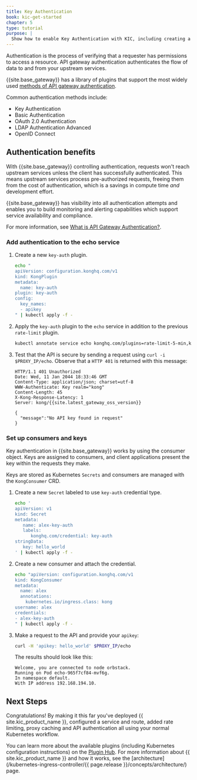 ```yaml
---
title: Key Authentication
book: kic-get-started
chapter: 5
type: tutorial
purpose: |
  Show how to enable Key Authentication with KIC, including creating a consumer and a credential
---
```



Authentication is the process of verifying that a requester has permissions to access a resource. 
API gateway authentication authenticates the flow of data to and from your upstream services. 

{{site.base_gateway}} has a library of plugins that support 
the most widely used [methods of API gateway authentication](/hub/#authentication). 

Common authentication methods include:
* Key Authentication
* Basic Authentication
* OAuth 2.0 Authentication
* LDAP Authentication Advanced
* OpenID Connect

## Authentication benefits

With {{site.base_gateway}} controlling authentication, requests won't reach upstream services unless the client has successfully
authenticated. This means upstream services process pre-authorized requests, freeing them from the 
cost of authentication, which is a savings in compute time *and* development effort.

{{site.base_gateway}} has visibility into all authentication attempts and enables you to build 
monitoring and alerting capabilities which support service availability and compliance. 

For more information, see [What is API Gateway Authentication?](https://konghq.com/learning-center/api-gateway/api-gateway-authentication).

### Add authentication to the echo service

1. Create a new `key-auth` plugin.

    ```bash
    echo "
    apiVersion: configuration.konghq.com/v1
    kind: KongPlugin
    metadata:
      name: key-auth
    plugin: key-auth
    config:
      key_names:
      - apikey
    " | kubectl apply -f -
    ```

1. Apply the `key-auth` plugin to the `echo` service in addition to the previous `rate-limit` plugin.

    ```bash
    kubectl annotate service echo konghq.com/plugins=rate-limit-5-min,key-auth --overwrite
    ```

1. Test that the API is secure by sending a request using `curl -i $PROXY_IP/echo`. Observe that a `HTTP 401` is returned with this message:

    ```text
    HTTP/1.1 401 Unauthorized
    Date: Wed, 11 Jan 2044 18:33:46 GMT
    Content-Type: application/json; charset=utf-8
    WWW-Authenticate: Key realm="kong"
    Content-Length: 45
    X-Kong-Response-Latency: 1
    Server: kong/{{site.latest_gateway_oss_version}}

    {
      "message":"No API key found in request"
    }
    ```

### Set up consumers and keys 

Key authentication in {{site.base_gateway}} works by using the consumer object. Keys are assigned to consumers, and client applications present the key within the requests they make.

Keys are stored as Kubernetes `Secrets` and consumers are managed with the `KongConsumer` CRD.

1. Create a new `Secret` labeled to use `key-auth` credential type.

    ```bash
    echo '
    apiVersion: v1
    kind: Secret
    metadata:
       name: alex-key-auth
       labels:
          konghq.com/credential: key-auth
    stringData:
       key: hello_world
    ' | kubectl apply -f -
    ```

1. Create a new consumer and attach the credential.

    ```bash
    echo "apiVersion: configuration.konghq.com/v1
    kind: KongConsumer
    metadata:
      name: alex
      annotations:
        kubernetes.io/ingress.class: kong
    username: alex
    credentials:
    - alex-key-auth
    " | kubectl apply -f -
    ```

1. Make a request to the API and provide your `apikey`:

    ```bash
    curl -H 'apikey: hello_world' $PROXY_IP/echo
    ```

    The results should look like this:

    ```
    Welcome, you are connected to node orbstack.
    Running on Pod echo-965f7cf84-mvf6g.
    In namespace default.
    With IP address 192.168.194.10.
    ```

## Next Steps

Congratulations! By making it this far you've deployed {{ site.kic_product_name }}, configured a service and route, added rate limiting, proxy caching and API authentication all using your normal Kubernetes workflow.

You can learn more about the available plugins (including Kubernetes configuration instructions) on the [Plugin Hub](/hub/). For more information about {{ site.kic_product_name }} and how it works, see the [architecture](/kubernetes-ingress-controller/{{ page.release }}/concepts/architecture/) page.
